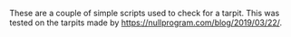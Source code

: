 These are a couple of simple scripts used to check for a tarpit. This was tested on the tarpits made by https://nullprogram.com/blog/2019/03/22/.
